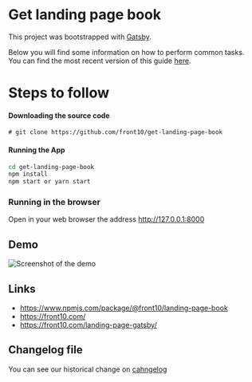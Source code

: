 # Get landing page book

This project was bootstrapped with [Gatsby](https://github.com/gatsbyjs/gatsby).

Below you will find some information on how to perform common tasks.<br>
You can find the most recent version of this guide [here](https://www.gatsbyjs.org/docs).

# Steps to follow

#### Downloading the source code

```
# git clone https://github.com/front10/get-landing-page-book
```

#### Running the App

```bash
cd get-landing-page-book
npm install
npm start or yarn start
```

### Running in the browser

Open in your web browser the address http://127.0.0.1:8000

## Demo

![Screenshot of the demo](https://raw.githubusercontent.com/front10/get-landing-page-book/master/capture.png)

## Links

- https://www.npmjs.com/package/@front10/landing-page-book
- https://front10.com/
- https://front10.com/landing-page-gatsby/

## Changelog file

You can see our historical change on [cahngelog](https://github.com/front10/get-landing-page-book)
